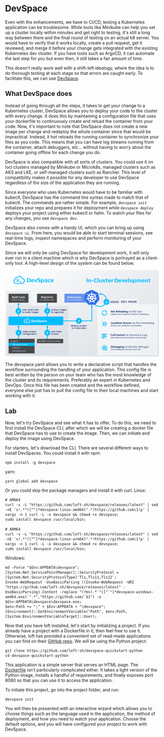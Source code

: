 # DevSpace

Even with the enhancements, we have to CI/CD, testing a Kubernetes application can be troublesome. While tools like Minikube can help you set up a cluster locally within minutes and get right to testing, it's still a long way between there and the final round of testing on an actual k8 server. You would have to verify that it works locally, create a pull request, get it reviewed, and merge it before your change gets integrated with the existing Kubernetes dev cluster. If you have tools such as ArgoCD, it can automate the last step for you but even then, it still takes a fair amount of time.

This doesn't really work well with a shift-left idealogy, where the idea is to do thorough testing at each stage so that errors are caught early. To facilitate this, we can use [DevSpace](https://devspace.sh).

## What DevSpace does

Instead of going through all the steps, it takes to get your change to a Kubernetes cluster, DevSpace allows you to deploy your code to the cluster with every change. It does this by maintaining a configuration file that uses your dockerfile to continuously create and reload the container from your code. Now, it's important to note that DevSpace does not create a new image per change and redeploy the whole container since that would be impractical. Instead, it hot reloads the running container to synchronize your files as you code. This means that you can have log streams running from the container, attach debuggers, etc... without having to worry about the container going offline for each change you do.

DevSpace is also compatible with all sorts of clusters. You could use it on locl clusters managed by Minikube or Microk8s, managed clusters such as AKS and LKE, or self-managed clusters such as Rancher. This level of compatibility makes it possible for any developer to use DevSpace regardless of the size of the application they are running.

Since everyone who uses Kubernetes would have to be familiar with kubectl, DevSpace has the command line syntax made to match that of kubectl. The commands are rather simple. For example, ```devspace init``` initializes your repo and prepares it for deployment while ```devspace deploy``` deploys your project using either kubectl or helm. To watch your files for any changes, you use ```devspace dev```.

DevSpace also comes with a handy UI, which you can bring up using ```devspace ui```. From here, you would be able to start terminal sessions, see real-time logs, inspect namespaces and perform monitoring of your DevSpace.

Since we will only be using DevSpace for development work, it will only ever run in a client machine which is why DevSpace is portrayed as a client-only tool. A high-level design of the system can be found below.

<img src="./DevSpace.png" alt="DevSpace architecture" width="700" />

The devspace.yaml allows you to write a declarative script that handles the workflow surrounding the handling of your application. This config file is best written by the person on your team who has the most knowledge of the cluster and its requirements. Preferably an expert in Kubernetes and DevOps. Once this file has been created and the workflow defined, everyone else just has to pull the config file to their local machines and start working with it.

## Lab

Now, let's try DevSpace and see what it has to offer. To do this, we need to first install the DevSpace CLI, after which we will be creating a docker file that DevSpace has to use to create the image. Then, we can initiate and deploy the image using DevSpace.

For starters, let's download the CLI. There are several different ways to install DevSpaces. You could install it with npm:

```
npm install -g devspace
```

yarn:

```
yarn global add devspace
```

Or you could skip the package managers and install it with curl. Linux:

```
# AMD64
curl -s -L "https://github.com/loft-sh/devspace/releases/latest" | sed -nE 's!.*"([^"]*devspace-linux-amd64)".*!https://github.com\1!p' | xargs -n 1 curl -L -o devspace && chmod +x devspace;
sudo install devspace /usr/local/bin;

# ARM64
curl -s -L "https://github.com/loft-sh/devspace/releases/latest" | sed -nE 's!.*"([^"]*devspace-linux-arm64)".*!https://github.com\1!p' | xargs -n 1 curl -L -o devspace && chmod +x devspace;
sudo install devspace /usr/local/bin;
```

Windows:

```
md -Force "$Env:APPDATA\devspace"; [System.Net.ServicePointManager]::SecurityProtocol = [System.Net.SecurityProtocolType]'Tls,Tls11,Tls12';
Invoke-WebRequest -UseBasicParsing ((Invoke-WebRequest -URI "https://github.com/loft-sh/devspace/releases/latest" -UseBasicParsing).Content -replace "(?ms).*`"([^`"]*devspace-windows-amd64.exe)`".*","https://github.com/`$1") -o $Env:APPDATA\devspace\devspace.exe;
$env:Path += ";" + $Env:APPDATA + "\devspace";
[Environment]::SetEnvironmentVariable("Path", $env:Path, [System.EnvironmentVariableTarget]::User);
```

Now that you have loft installed, let's start by initializing a project. If you already have a project with a Dockerfile in it, then feel free to use it. Otherwise, loft has provided a convenient set of read-made applications you can find on their [GitHub repo](https://github.com/loft-sh). We will be using the Python project:

```
git clone https://github.com/loft-sh/devspace-quickstart-python
cd devspace-quickstart-python
```

This application is a simple server that serves an HTML page. The [Dockerfile](https://github.com/loft-sh/devspace-quickstart-python/blob/main/Dockerfile) isn't particularly complicated either. It takes a light version of the Python image, installs a handful of requirements, and finally exposes port 8080 so that you can use it to access the application.

To initiate this project, go into the project folder, and run:

```
devspace init
```

You will then be presented with an interactive wizard which allows you to choose things such as the language used in the application, the method of deployment, and how you need to watch your application. Choose the default options, and you will have configured your project to work with DevSpace.